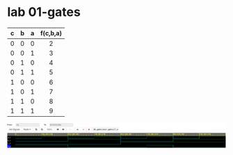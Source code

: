 # lab 01-gates


| **c** | **b** |**a** | **f(c,b,a)** |
| :-: | :-: | :-: | :-: |
| 0 | 0 | 0 | 2 |
| 0 | 0 | 1 | 3 |
| 0 | 1 | 0 | 4 |
| 0 | 1 | 1 | 5 |
| 1 | 0 | 0 | 6 |
| 1 | 0 | 1 | 7 |
| 1 | 1 | 0 | 8 |
| 1 | 1 | 1 | 9 |


![De Morgan's law simulation](Images/simFdemor.png)
